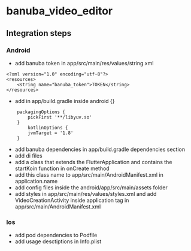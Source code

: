 # banuba_video_editor

## Integration steps

### Android
* add banuba token in app/src/main/res/values/string.xml
```
<?xml version="1.0" encoding="utf-8"?>
<resources>
    <string name="banuba_token">TOKEN</string>
</resources>
```
* add in app/build.gradle inside android {}
```
    packagingOptions {
        pickFirst '**/libyuv.so'
    }
        kotlinOptions {
        jvmTarget = '1.8'
    }
```
* add banuba dependencies in app/build.gradle dependencies section
* add di files 
* add a class that extends the FlutterApplication and contains the startKoin function in onCreate method
* add this class name to app/src/main/AndroidManifest.xml in application.name
* add config files inside the android/app/src/main/assets folder
* add styles in app/src/main/res/values/styles.xml and add VideoCreationActivity inside application tag in app/src/main/AndroidManifest.xml

### Ios
* add pod dependencies to Podfile
* add usage desctiptions in Info.plist